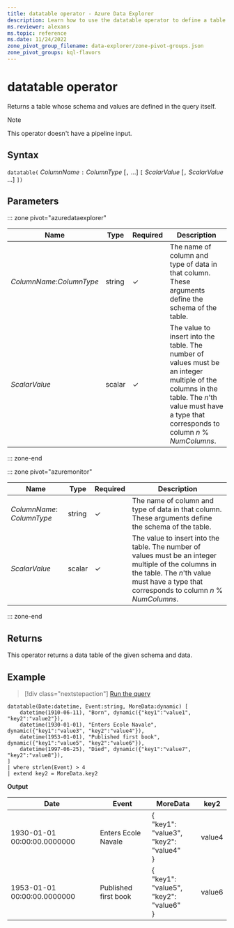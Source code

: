 ```yaml
---
title: datatable operator - Azure Data Explorer
description: Learn how to use the datatable operator to define a table with given schema and data.
ms.reviewer: alexans
ms.topic: reference
ms.date: 11/24/2022
zone_pivot_group_filename: data-explorer/zone-pivot-groups.json
zone_pivot_groups: kql-flavors
---
```

# datatable operator

Returns a table whose schema and values are defined in the query itself.

> [!NOTE]
> This operator doesn't have a pipeline input.

## Syntax

`datatable(` *ColumnName* `:` *ColumnType* [`,` ...] `[` *ScalarValue* [`,` *ScalarValue* ...] `])`

## Parameters

::: zone pivot="azuredataexplorer"

| Name | Type | Required | Description |
|--|--|--|--|
| *ColumnName*:*ColumnType* | string | &check; | The name of column and type of data in that column. These arguments define the schema of the table.|
| *ScalarValue* | scalar | &check; | The value to insert into the table. The number of values must be an integer multiple of the columns in the table. The *n*'th value must have a type that corresponds to column *n* % *NumColumns*. |

::: zone-end

::: zone pivot="azuremonitor"

| Name | Type | Required | Description |
|--|--|--|--|
| *ColumnName*: *ColumnType* | string | &check; | The name of column and type of data in that column. These arguments define the schema of the table.|
| *ScalarValue* | scalar | &check; | The value to insert into the table. The number of values must be an integer multiple of the columns in the table. The *n*'th value must have a type that corresponds to column *n* % *NumColumns*. |

::: zone-end

## Returns

This operator returns a data table of the given schema and data.

## Example

> [!div class="nextstepaction"]
> <a href="https://dataexplorer.azure.com/clusters/help/databases/Samples?query=H4sIAAAAAAAAA3XRS4vCMBAA4Lu/YsiphbiY1upa0IPYo8velz2kZtRgTCCNL1z/uxNZd6HYJAQyj++QUTLQrg0mCxmwVHQFvUcO1RFtKJvgtd1wWDqPVCBLdbFyr1cpfPWA1rM+ERMx6A9GfSFSDmzuvGUcfouTK9vhRbCSHaU5oKBMDGTPQMZuKW9zOXGCTuQqG9A3UK2cQfiQ1ISdet7Wh6/0Iv/XPw+10c0WFay1bwLUzu06+aLNj17xk3H8i6yI/EKj6uTGbe79wX33fuC0RY9AAzBok8c0UpjBkDJ4DmgVxDaY/o3mLb7vp72pd88BAAA=" target="_blank">Run the query</a>

```kusto
datatable(Date:datetime, Event:string, MoreData:dynamic) [
    datetime(1910-06-11), "Born", dynamic({"key1":"value1", "key2":"value2"}),
    datetime(1930-01-01), "Enters Ecole Navale", dynamic({"key1":"value3", "key2":"value4"}),
    datetime(1953-01-01), "Published first book", dynamic({"key1":"value5", "key2":"value6"}),
    datetime(1997-06-25), "Died", dynamic({"key1":"value7", "key2":"value8"}),
]
| where strlen(Event) > 4
| extend key2 = MoreData.key2
```

**Output**

|Date|Event|MoreData|key2|
|---|---|---|---|
|1930-01-01 00:00:00.0000000|Enters Ecole Navale|{<br>  "key1": "value3",<br>  "key2": "value4"<br>}|value4|
|1953-01-01 00:00:00.0000000|Published first book|{<br>  "key1": "value5",<br>  "key2": "value6"<br>}|value6|
